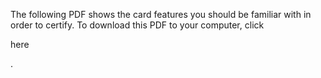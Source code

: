 

The following PDF shows the card features you should be familiar with in order to certify. To download this PDF to your computer, click

here

.


